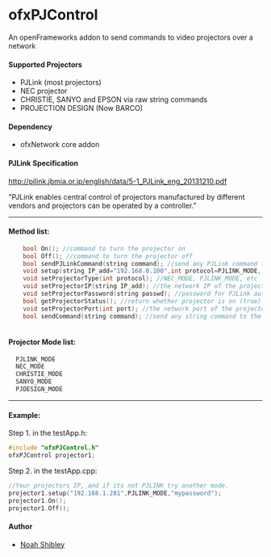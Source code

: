 
ofxPJControl
===========

An openFrameworks addon to send commands to video projectors over a network

#### Supported Projectors

- PJLink (most projectors)
- NEC projector
- CHRISTIE, SANYO and EPSON via raw string commands
- PROJECTION DESIGN (Now BARCO)

#### Dependency

 - ofxNetwork core addon

#### PJLink Specification

http://pjlink.jbmia.or.jp/english/data/5-1_PJLink_eng_20131210.pdf

"PJLink enables central control of projectors manufactured by different 
vendors and projectors can be operated by a controller."

------------------------------------------------------

#### Method list:
```cpp 
	bool On(); //command to turn the projector on
	bool Off(); //command to turn the projector off
	bool sendPJLinkCommand(string command); //send any PJLink command to the projector
	void setup(string IP_add="192.168.0.100",int protocol=PJLINK_MODE, string password=""); //default
	void setProjectorType(int protocol); //NEC_MODE, PJLINK_MODE, etc
	void setProjectorIP(string IP_add); //the network IP of the projector
	void setProjectorPassword(string passwd); //password for PJLink authentication
	bool getProjectorStatus(); //return whether projector is on (true) or off (false)  
	void setProjectorPort(int port); //the network port of the projector
	bool sendCommand(string command); //send any string command to the projector without password authentication
	
```

#### Projector Mode list: 
```cpp
  PJLINK_MODE
  NEC_MODE
  CHRISTIE_MODE
  SANYO_MODE
  PJDESIGN_MODE
```  
------------------------------------------------------

#### Example:

Step 1. in the testApp.h: 
```cpp	
#include "ofxPJControl.h"	
ofxPJControl projector1;
```

Step 2. in the testApp.cpp:

```cpp	
//Your projectors IP, and if its not PJLINK try another mode. 
projector1.setup("192.168.1.281",PJLINK_MODE,"mypassword"); 
projector1.On();
projector1.Off(); 
```

#### Author

* [Noah Shibley](https://github.com/nullboundary)

